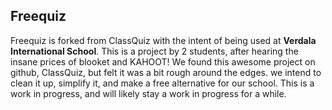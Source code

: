 ## Freequiz

Freequiz is forked from ClassQuiz with the intent of being used at **Verdala International School**. This is a project by 2 students, after hearing the insane prices of blooket and KAHOOT! We found this awesome project on github, ClassQuiz, but felt it was a bit rough around the edges. we intend to clean it up, simplify it, and make a free alternative for our school. This is a work in progress, and will likely stay a work in progress for a while. 
